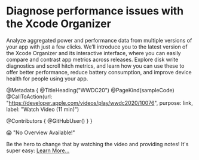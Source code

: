 # Diagnose performance issues with the Xcode Organizer

Analyze aggregated power and performance data from multiple versions of your app with just a few clicks. We’ll introduce you to the latest version of the Xcode Organizer and its interactive interface, where you can easily compare and contrast app metrics across releases. Explore disk write diagnostics and scroll hitch metrics, and learn how you can use these to offer better performance, reduce battery consumption, and improve device health for people using your app.

@Metadata {
   @TitleHeading("WWDC20")
   @PageKind(sampleCode)
   @CallToAction(url: "https://developer.apple.com/videos/play/wwdc2020/10076", purpose: link, label: "Watch Video (11 min)")

   @Contributors {
      @GitHubUser(<replace this with your GitHub handle>)
   }
}

😱 "No Overview Available!"

Be the hero to change that by watching the video and providing notes! It's super easy:
 [Learn More…](https://wwdcnotes.com/documentation/wwdcnotes/contributing)
